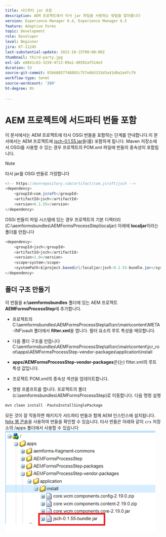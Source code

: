 ```yaml
---
title: 서드파티 jar 포함
description: AEM 프로젝트에서 타사 jar 파일을 사용하는 방법을 알아봅니다
version: Experience Manager 6.4, Experience Manager 6.5
feature: Adaptive Forms
topic: Development
role: Developer
level: Beginner
jira: KT-11245
last-substantial-update: 2022-10-15T00:00:00Z
thumbnail: third-party.jpg
exl-id: e8841c63-3159-4f13-89a1-d8592af514e3
duration: 53
source-git-commit: 03b68057748892c757e0b5315d3a41d0a2e4fc79
workflow-type: tm+mt
source-wordcount: '269'
ht-degree: 0%

---
```


# AEM 프로젝트에 서드파티 번들 포함

이 문서에서는 AEM 프로젝트에 타사 OSGi 번들을 포함하는 단계를 안내합니다.이 문서에서는 AEM 프로젝트에 [jsch-0.1.55.jar](https://repo1.maven.org/maven2/com/jcraft/jsch/0.1.55/jsch-0.1.55.jar)을(를) 포함하게 됩니다.  Maven 저장소에서 OSGi를 사용할 수 있는 경우 프로젝트의 POM.xml 파일에 번들의 종속성이 포함됩니다.

>[!NOTE]
> 타사 jar를 OSGi 번들로 가정합니다

```java
<!-- https://mvnrepository.com/artifact/com.jcraft/jsch -->
<dependency>
    <groupId>com.jcraft</groupId>
    <artifactId>jsch</artifactId>
    <version>0.1.55</version>
</dependency>
```

OSGi 번들이 파일 시스템에 있는 경우 프로젝트의 기본 디렉터리(C:\aemformsbundles\AEMFormsProcessStep\localjar) 아래에 **localjar**&#x200B;이라는 폴더를 만듭니다

```java
<dependency>
    <groupId>jsch</groupId>
    <artifactId>jsch</artifactId>
    <version>1.0</version>
    <scope>system</scope>
    <systemPath>${project.basedir}/localjar/jsch-0.1.55-bundle.jar</systemPath>
</dependency>
```

## 폴더 구조 만들기

이 번들을 **c:\aemformsbundles** 폴더에 있는 AEM 프로젝트 **AEMFormsProcessStep**&#x200B;에 추가합니다.

* 프로젝트의 C:\aemformsbundles\AEMFormsProcessStep\all\src\main\content\META-INF\vault 폴더에서 **filter.xml**을 엽니다.
필터 요소의 루트 특성을 메모합니다.

* 다음 폴더 구조를 만듭니다 C:\aemformsbundles\AEMFormsProcessStep\all\src\main\content\jcr_root\apps\AEMFormsProcessStep-vendor-packages\application\install
* **apps/AEMFormsProcessStep-vendor-packages**&#x200B;은(는) filter.xml의 루트 특성 값입니다.
* 프로젝트 POM.xml의 종속성 섹션을 업데이트합니다.
* 명령 프롬프트를 엽니다. 프로젝트의 폴더(c:\aemformsbundles\AEMFormsProcessStep)로 이동합니다. 다음 명령 실행

```java
mvn clean install -PautoInstallSinglePackage
```

모든 것이 잘 작동하면 패키지가 서드파티 번들과 함께 AEM 인스턴스에 설치됩니다. [felix 웹 콘솔](http://localhost:4502/system/console/bundles)을 사용하여 번들을 확인할 수 있습니다. 타사 번들은 아래와 같이 `crx` 저장소의 /apps 폴더에서 사용할 수 있습니다
![타사](assets/custom-bundle1.png)
